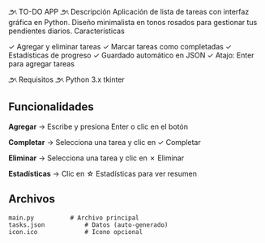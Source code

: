 ౨ৎ TO-DO APP ౨ৎ
Descripción
Aplicación de lista de tareas con interfaz gráfica en Python. Diseño minimalista en tonos rosados para gestionar tus pendientes diarios.
Características

✓ Agregar y eliminar tareas
✓ Marcar tareas como completadas
✓ Estadísticas de progreso
✓ Guardado automático en JSON
✓ Atajo: Enter para agregar tareas

౨ৎ Requisitos ౨ৎ
Python 3.x
tkinter

## Funcionalidades

**Agregar** → Escribe y presiona Enter o clic en el botón

**Completar** → Selecciona una tarea y clic en ✓ Completar

**Eliminar** → Selecciona una tarea y clic en ✗ Eliminar

**Estadísticas** → Clic en ☆ Estadísticas para ver resumen

## Archivos
```
main.py          # Archivo principal
tasks.json           # Datos (auto-generado)
icon.ico             # Icono opcional
